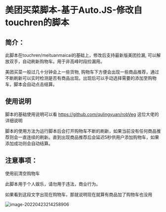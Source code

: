 # 美团买菜脚本-基于Auto.JS-修改自touchren的脚本

## 简介：

此脚本在touchren/meituanmaicai的基础上，修改后支持最新版美团捡漏, 可以解放双手，自动刷新购物车。用于非高峰时段捡漏用。

美团买菜一般过几十分钟会上一些货物, 购物车下方便会出现一些商品推荐，通过不断刷新可以实时检测是否有商品出现。出现后可以手动选择需要的添加至购物车，脚本会自动点击结算。



## 使用说明

脚本的基础使用说明可以看 https://github.com/qulingyuan/robVeg 这位大佬的详细说明

脚本的使用方法为运行脚本后会打开购物车不断的刷新，如果当前没有任何商品推荐则会一直连续的刷新。直到出现商品推荐后会延迟5秒供用户添加购物车，如果添加成功则会自动结算。





## 注意事项：

使用前清空购物车



此脚本用于个人娱乐，请勿用于违法，商业行为。



如果看到这段文字出现在购物车，那就说明现在就算有商品加了购物车也没用

![image-20220423214258906](https://img.gejiba.com/images/ce85e5c81f1325eadda5353dbfc8c92c.png)

